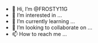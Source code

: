 - 👋 Hi, I’m @FROSTY11G
- 👀 I’m interested in ...
- 🌱 I’m currently learning ...
- 💞️ I’m looking to collaborate on ...
- 📫 How to reach me ...

<!---
FROSTY11G/FROSTY11G is a ✨ special ✨ repository because its `README.md` (this file) appears on your GitHub profile.
You can click the Preview link to take a look at your changes.
--->
